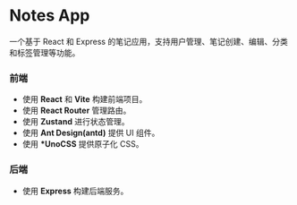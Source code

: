 # Notes App

一个基于 React 和 Express 的笔记应用，支持用户管理、笔记创建、编辑、分类和标签管理等功能。

### 前端

- 使用 **React** 和 **Vite** 构建前端项目。
- 使用 **React Router** 管理路由。
- 使用 **Zustand** 进行状态管理。
- 使用 **Ant Design(antd)** 提供 UI 组件。
- 使用 **\*UnoCSS** 提供原子化 CSS。

### 后端

- 使用 **Express** 构建后端服务。
